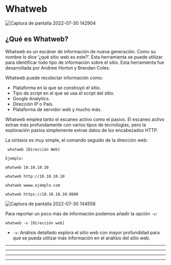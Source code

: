# Whatweb 

![Captura de pantalla 2022-07-30 142904](https://user-images.githubusercontent.com/103068924/181914464-1d04607e-079f-45f8-9fbc-fa2986c905a7.png)

## ¿Qué es Whatweb?

Whatweb es un escáner de información de nueva generación. Como su nombre lo dice ‘¿qué sitio web es este?’. Esta herramienta se puede utilizar para identificar 
todo tipo de información sobre el sitio. Esta herramienta fue desarrollada por Andrew Horton y Brendan Coles.

Whatweb puede recolectar información como: 
* Plataforma en la que se construyó el sitio.
* Tipo de script en el que se usa el script del sitio.
* Google Analytics. 
* Dirección IP o País.
* Plataforma de servidor web y mucho más.

Whatweb emplea tanto el escaneo activo como el pasivo. El escaneo activo extrae más profundamente con varios tipos de tecnologías, pero la exploración
pasiva simplemente extrae datos de los encabezados HTTP.

La sintaxis es muy simple, el comando seguido de la dirección web:

     whatweb [Dirección Web]
     
`Ejemplo:`

    whatweb 10.10.10.10
    
    whatweb http://10.10.10.10
    
    whatweb wwww.ejemplo.com
    
    whatweb https://10.10.10.10:8080
    
![Captura de pantalla 2022-07-30 144558](https://user-images.githubusercontent.com/103068924/181914969-7f2848b8-8574-4687-9206-962bfd7cadb8.png)

Para reportar un poco más de información podemos añadir la opción `-v`:

    whatweb -v [Dirección web]

* `-v`: Análisis detallado explora el sitio web con mayor profundidad para que se pueda utilizar más información en el análisis del sitio web.
    
---
---
  
    
<html lang="en">
<head>
  
</head>
<body>

<script src="https://utteranc.es/client.js"
    repo="F1r0x/gestion-comentarios"
    issue-term="pathname"
    theme="github-light"
    crossorigin="anonymous"
    async>
</script>
          
    
  </body>
</html>
  
  
---
---

